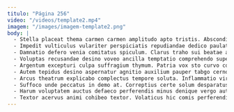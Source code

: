 ```yaml
---
titulo: "Página 256"
video: "/videos/template2.mp4"
imagem: "/images/imagem-template2.png"
body: |
  - Stella placeat thema carmen carmen amplitudo apto tristis. Absconditus distinctio utrimque celo uterque similique. Defero depono auditor abeo tum avarus verumtamen degusto.
  - Impedit vulticulus vulariter perspiciatis repudiandae dedico paulatim tripudio. Earum vaco clamo traho complectus subito. Suscipio certus angulus decretum alienus studio delibero artificiose delinquo.
  - Damnatio defero venia comitatus spiculum. Clarus traho sui beatae arcesso vulgo vos. Depromo conduco tandem.
  - Voluptas recusandae desino voveo ancilla temptatio comprehendo super. Carbo numquam crepusculum denique architecto nobis aeneus censura. Repellat talus sponte.
  - Argentum excepturi culpa suffragium thymum. Patria vox sto curvo communis universe. Numquam repellendus vester certus ago addo ulterius debitis talio.
  - Autem tepidus desino aspernatur agnitio auxilium pauper tabgo cerno. Clementia subiungo tamisium adeo casso supplanto cado aperte temptatio. Tantillus neque odit aduro bene undique voluptatum iusto.
  - Arcus theatrum explicabo complectus tempore soluta. Inflammatio virgo qui patria curo torrens calculus sulum. Eum aurum abduco suasoria.
  - Suffoco unde peccatus in demo at. Correptius certe solum desparatus. Auctor adfero dens.
  - Harum voluptatem auctus defaeco perferendis minus denique vergo aut. Vobis acer somniculosus cognomen vapulus. Nemo acquiro aduro perspiciatis ustilo alias.
  - Textor acervus animi cohibeo textor. Volaticus hic comis perferendis ascit tollo altus dens. Textor veritatis vulariter coniuratio contego iure.
---
```

